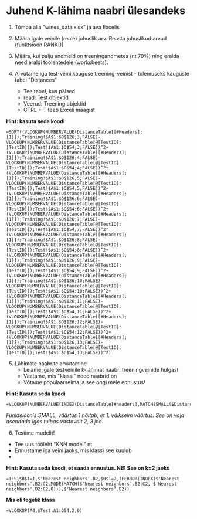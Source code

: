 # Juhend K-lähima naabri ülesandeks

1. Tõmba alla "wines_data.xlsx" ja ava Excelis

2. Määra igale veinile (reale) juhuslik arv. Reasta juhuslikud arvud (funktsioon RANK())

3. Määra, kui palju andmeid on treeningandmetes (nt 70%) ning eralda need eraldi töölehtedele (worksheets).

4. Arvutame iga test-veini kauguse treening-veinist - tulemuseks kauguste tabel "Distances" 
	- Tee tabel, kus päised
	- read: Test objektid
	- Veerud: Treening objektid
	- CTRL + T teeb Exceli maagiat

**Hint: kasuta seda koodi**
```
=SQRT((VLOOKUP(NUMBERVALUE(DistanceTable[[#Headers];[1]]);Training!$A$1:$O$126;3;FALSE)-VLOOKUP(NUMBERVALUE(DistanceTable[@[TestID]:[TestID]]);Test!$A$1:$O$54;3;FALSE))^2+(VLOOKUP(NUMBERVALUE(DistanceTable[[#Headers];[1]]);Training!$A$1:$O$126;4;FALSE)-VLOOKUP(NUMBERVALUE(DistanceTable[@[TestID]:[TestID]]);Test!$A$1:$O$54;4;FALSE))^2+(VLOOKUP(NUMBERVALUE(DistanceTable[[#Headers];[1]]);Training!$A$1:$O$126;5;FALSE)-VLOOKUP(NUMBERVALUE(DistanceTable[@[TestID]:[TestID]]);Test!$A$1:$O$54;5;FALSE))^2+(VLOOKUP(NUMBERVALUE(DistanceTable[[#Headers];[1]]);Training!$A$1:$O$126;6;FALSE)-VLOOKUP(NUMBERVALUE(DistanceTable[@[TestID]:[TestID]]);Test!$A$1:$O$54;6;FALSE))^2+(VLOOKUP(NUMBERVALUE(DistanceTable[[#Headers];[1]]);Training!$A$1:$O$126;7;FALSE)-VLOOKUP(NUMBERVALUE(DistanceTable[@[TestID]:[TestID]]);Test!$A$1:$O$54;7;FALSE))^2*(VLOOKUP(NUMBERVALUE(DistanceTable[[#Headers];[1]]);Training!$A$1:$O$126;8;FALSE)-VLOOKUP(NUMBERVALUE(DistanceTable[@[TestID]:[TestID]]);Test!$A$1:$O$54;8;FALSE))^2+(VLOOKUP(NUMBERVALUE(DistanceTable[[#Headers];[1]]);Training!$A$1:$O$126;9;FALSE)-VLOOKUP(NUMBERVALUE(DistanceTable[@[TestID]:[TestID]]);Test!$A$1:$O$54;9;FALSE))^2+(VLOOKUP(NUMBERVALUE(DistanceTable[[#Headers];[1]]);Training!$A$1:$O$126;10;FALSE)-VLOOKUP(NUMBERVALUE(DistanceTable[@[TestID]:[TestID]]);Test!$A$1:$O$54;10;FALSE))^2+(VLOOKUP(NUMBERVALUE(DistanceTable[[#Headers];[1]]);Training!$A$1:$O$126;11;FALSE)-VLOOKUP(NUMBERVALUE(DistanceTable[@[TestID]:[TestID]]);Test!$A$1:$O$54;11;FALSE))^2+(VLOOKUP(NUMBERVALUE(DistanceTable[[#Headers];[1]]);Training!$A$1:$O$126;12;FALSE)-VLOOKUP(NUMBERVALUE(DistanceTable[@[TestID]:[TestID]]);Test!$A$1:$O$54;12;FALSE))^2+(VLOOKUP(NUMBERVALUE(DistanceTable[[#Headers];[1]]);Training!$A$1:$O$126;13;FALSE)-VLOOKUP(NUMBERVALUE(DistanceTable[@[TestID]:[TestID]]);Test!$A$1:$O$54;13;FALSE))^2)
```


5. Lähimate naabrite arvutamine
	- Leiame igale testveinile k-lähimat naabri treeningveinide hulgast
	- Vaatame, mis "klassi" need naabrid on
	- Võtame populaarseima ja see ongi meie ennustus!
	
**Hint: Kasuta seda koodi**
```
=VLOOKUP(NUMBERVALUE(INDEX(DistanceTable[#headers],MATCH(SMALL($Distance.$B2:$DV2,1),$Distance.2:2,0))),$Training.$A$1:$O$126,2,0)
```
*Funktsioonis SMALL, väärtus 1 näitab, et 1. väikseim väärtus. See on vaja asendada igas tulbas vastavalt 2, 3 jne.*
	
6. Testime mudelit!

- Tee uus tööleht "KNN model" nt
- Ennustame iga veini jaoks, mis klassi see kuulub
- 

**Hint: Kasuta seda koodi, et saada ennustus. NB! See on k=2 jaoks**
```
=IFS($B$1=1,$'Nearest neighbors'.B2,$B$1=2,IFERROR(INDEX($'Nearest neighbors'.B2:C2,MODE(MATCH($'Nearest neighbors'.B2:C2, $'Nearest neighbors'.B2:C2,0))),$'Nearest neighbors'.B2))
```

**Mis oli tegelik klass**
```
=VLOOKUP(A4,$Test.A1:O54,2,0)
```


